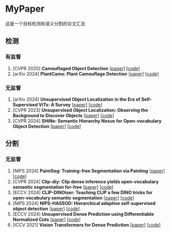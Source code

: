 # MyPaper
这是一个目标检测和语义分割的论文汇总
## 检测
### 有监督
1. [CVPR 2020] **Camouflaged Object Detection** [[paper]](https://openaccess.thecvf.com/content_CVPR_2020/papers/Fan_Camouflaged_Object_Detection_CVPR_2020_paper.pdf) [[code]](https://github.com/DengPingFan/SINet)
2. [arXiv 2024] **PlantCamo: Plant Camouflage Detection** [[paper]](https://arxiv.org/pdf/2410.17598v1) [[code]](https://github.com/yjybuaa/PlantCamo)
### 无监督
1. [arXiv 2024] **Unsupervised Object Localization in the Era of Self-Supervised ViTs: A Survey** [[paper]](https://arxiv.org/pdf/2310.12904) [[code]]()
2. [CVPR 2023] **Unsupervised Object Localization: Observing the Background to Discover Objects** [[paper]](https://openaccess.thecvf.com/content/CVPR2023/papers/Simeoni_Unsupervised_Object_Localization_Observing_the_Background_To_Discover_Objects_CVPR_2023_paper.pdf) [[code]](https://github.com/valeoai/FOUND)
3. [CVPR 2024] **SHiNe: Semantic Hierarchy Nexus for Open-vocabulary Object Detection** [[paper]](https://openaccess.thecvf.com/content/CVPR2024/papers/Liu_SHiNe_Semantic_Hierarchy_Nexus_for_Open-vocabulary_Object_Detection_CVPR_2024_paper.pdf) [[code]]()

## 分割
### 无监督
1. [NIPS 2024] **PaintSeg: Training-free Segmentation via Painting** [[paper]](https://arxiv.org/abs/2305.19406) [[code]]()
2. [CVPR 2024] **Clip-diy: Clip dense inference yields open-vocabulary semantic segmentation for-free** [[paper]](https://arxiv.org/pdf/2309.14289) [[code]]()
3. [ECCV 2024] **CLIP-DINOiser: Teaching CLIP a few DINO tricks for open-vocabulary semantic segmentation** [[paper]](https://arxiv.org/pdf/2312.12359) [[code]](https://github.com/wysoczanska/clip_dinoiser)
4. [NIPS 2024] **NIPS-HASSOD: Hierarchical adaptive self-supervised object detection** [[paper]](https://arxiv.org/abs/2305.19406) [[code]](https://github.com/Shengcao-Cao/HASSOD)
5. [ECCV 2024] **Unsupervised Dense Prediction using Differentiable Normalized Cuts** [[paper]](https://fq.pkwyx.com/default/https/www.ecva.net/papers/eccv_2024/papers_ECCV/papers/05675.pdf) [[code]]()
6. [ICCV 2021] **Vision Transformers for Dense Prediction** [[paper]](https://arxiv.org/pdf/2312.12359) [[code]](https://github.com/wysoczanska/clip_dinoiser)
